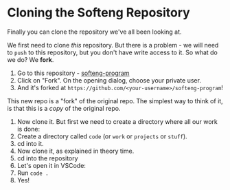 # Cloning the Softeng Repository

Finally you can clone the repository we've all been looking at.

We first need to clone _this_ repository.
But there is a problem - we will need to `push` to this repository,
but you don't have write access to it. So what do we do? We **fork**.

1. Go to this repository - [softeng-program](https://github.com/create-softeng/softeng-program)
1. Click on "Fork". On the opening dialog, choose your private user.
1. And it's forked at `https://github.com/<your-username>/softeng-program`!

This new repo is a "fork" of the original repo.
The simplest way to think of it, is that this is a _copy_ of the original repo.

1. Now clone it. But first we need to create a directory where all our work is done:
1. Create a directory called `code` (or `work` or `projects` or `stuff`).
1. cd into it.
1. Now clone it, as explained in theory time.
1. cd into the repository
1. Let's open it in VSCode:
1. Run `code .`
1. Yes!
